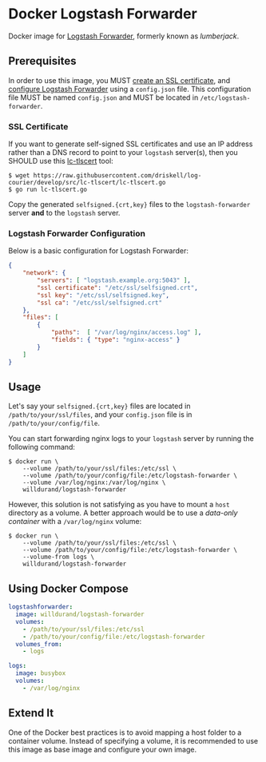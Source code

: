 Docker Logstash Forwarder
=========================

Docker image for [Logstash
Forwarder](https://github.com/elasticsearch/logstash-forwarder), formerly known
as _lumberjack_.

Prerequisites
-------------

In order to use this image, you MUST [create an SSL
certificate](https://github.com/elasticsearch/logstash-forwarder#generating-an-ssl-certificate),
and [configure Logstash
Forwarder](https://github.com/elasticsearch/logstash-forwarder#configuring)
using a `config.json` file. This configuration file MUST be named `config.json`
and MUST be located in `/etc/logstash-forwarder`.

### SSL Certificate

If you want to generate self-signed SSL certificates and use an IP address
rather than a DNS record to point to your `logstash` server(s), then you SHOULD
use this
[lc-tlscert](https://github.com/driskell/log-courier/blob/develop/src/lc-tlscert/lc-tlscert.go)
tool:

```
$ wget https://raw.githubusercontent.com/driskell/log-courier/develop/src/lc-tlscert/lc-tlscert.go
$ go run lc-tlscert.go
```

Copy the generated `selfsigned.{crt,key}` files to the `logstash-forwarder`
server **and** to the `logstash` server.

### Logstash Forwarder Configuration

Below is a basic configuration for Logstash Forwarder:

``` json
{
    "network": {
        "servers": [ "logstash.example.org:5043" ],
        "ssl certificate": "/etc/ssl/selfsigned.crt",
        "ssl key": "/etc/ssl/selfsigned.key",
        "ssl ca": "/etc/ssl/selfsigned.crt"
    },
    "files": [
        {
            "paths":  [ "/var/log/nginx/access.log" ],
            "fields": { "type": "nginx-access" }
        }
    ]
}
```

Usage
-----

Let's say your `selfsigned.{crt,key}` files are located in
`/path/to/your/ssl/files`, and your `config.json` file is in
`/path/to/your/config/file`.

You can start forwarding nginx logs to your `logstash` server by running the
following command:

```
$ docker run \
    --volume /path/to/your/ssl/files:/etc/ssl \
    --volume /path/to/your/config/file:/etc/logstash-forwarder \
    --volume /var/log/nginx:/var/log/nginx \
    willdurand/logstash-forwarder
```

However, this solution is not satisfying as you have to mount a `host` directory
as a volume. A better approach would be to use a _data-only container_ with a
`/var/log/nginx` volume:

```
$ docker run \
    --volume /path/to/your/ssl/files:/etc/ssl \
    --volume /path/to/your/config/file:/etc/logstash-forwarder \
    --volume-from logs \
    willdurand/logstash-forwarder
```

## Using Docker Compose

``` yaml
logstashforwarder:
  image: willdurand/logstash-forwarder
  volumes:
    - /path/to/your/ssl/files:/etc/ssl
    - /path/to/your/config/file:/etc/logstash-forwarder
  volumes_from:
    - logs

logs:
  image: busybox
  volumes:
    - /var/log/nginx
```


Extend It
---------

One of the Docker best practices is to avoid mapping a host folder to a
container volume. Instead of specifying a volume, it is recommended to use this
image as base image and configure your own image.
